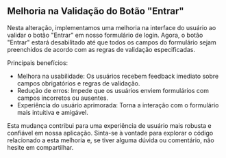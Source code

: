 ## Melhoria na Validação do Botão "Entrar"

Nesta alteração, implementamos uma melhoria na interface do usuário ao validar o botão "Entrar" em nosso formulário de login. Agora, o botão "Entrar" estará desabilitado até que todos os campos do formulário sejam preenchidos de acordo com as regras de validação especificadas.

Principais benefícios:
- Melhora na usabilidade: Os usuários recebem feedback imediato sobre campos obrigatórios e regras de validação.
- Redução de erros: Impede que os usuários enviem formulários com campos incorretos ou ausentes.
- Experiência do usuário aprimorada: Torna a interação com o formulário mais intuitiva e amigável.

Esta mudança contribui para uma experiência de usuário mais robusta e confiável em nossa aplicação. Sinta-se à vontade para explorar o código relacionado a esta melhoria e, se tiver alguma dúvida ou comentário, não hesite em compartilhar.
